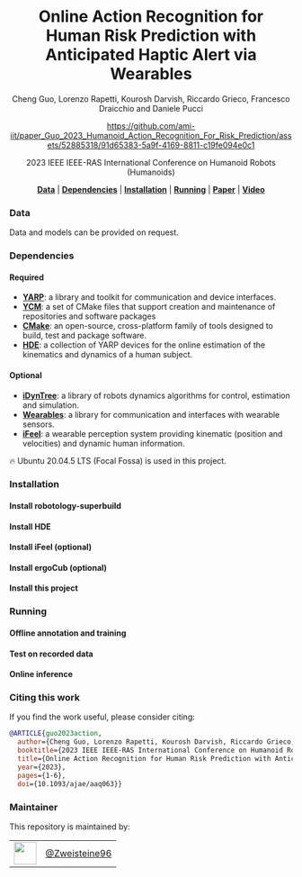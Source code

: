 <h1 align="center">
  Online Action Recognition for Human Risk Prediction with Anticipated Haptic Alert via Wearables
</h1>


<div align="center">

Cheng Guo, Lorenzo Rapetti, Kourosh Darvish, Riccardo Grieco, Francesco Draicchio and Daniele Pucci

</div>


<div align="center">

  
https://github.com/ami-iit/paper_Guo_2023_Humanoid_Action_Recognition_For_Risk_Prediction/assets/52885318/91d65383-5a9f-4169-8811-c19fe094e0c1

</div>

<div align="center">
  
2023 IEEE IEEE-RAS International Conference on Humanoid Robots (Humanoids)

</div>


<div align="center">
  <a href="#data"><b>Data</b></a> |
  <a href="#dependencies"><b>Dependencies</b></a> |
  <a href="#installation"><b>Installation</b></a> |
  <a href="#running"><b>Running</b></a> |
  <a href="http://dx.doi.org/10.1093/ajae/aaq063"><b>Paper</b></a> |
  <a href="https://www.youtube.com/watch?v=dQw4w9WgXcQ"><b>Video</b></a>
</div>

### Data
Data and models can be provided on request.

### Dependencies
#### Required
- [**YARP**](https://github.com/robotology/yarp): a library and toolkit for communication and device interfaces.
- [**YCM**](https://github.com/robotology/ycm): a set of CMake files that support creation and maintenance of repositories and software packages
- [**CMake**](https://cmake.org/download/): an open-source, cross-platform family of tools designed to build, test and package software.
- [**HDE**](https://github.com/robotology/human-dynamics-estimation/blob/master/README.md): a collection of YARP devices for the online estimation of the kinematics and dynamics of a human subject.
#### Optional
- [**iDynTree**](https://github.com/robotology/idyntree): a library of robots dynamics algorithms for control, estimation and simulation.
- [**Wearables**](https://github.com/robotology/wearables): a library for communication and interfaces with wearable sensors.
- [**iFeel**](https://github.com/ami-iit/component_ifeel): a wearable perception system providing kinematic (position and velocities) and dynamic human information.

:fire: Ubuntu 20.04.5 LTS (Focal Fossa) is used in this project.

### Installation
#### Install robotology-superbuild

#### Install HDE

#### Install iFeel (optional) 

#### Install ergoCub (optional) 

#### Install this project





### Running
#### Offline annotation and training

#### Test on recorded data


#### Online inference


### Citing this work

If you find the work useful, please consider citing:

```BibTeX
@ARTICLE{guo2023action,
  author={Cheng Guo, Lorenzo Rapetti, Kourosh Darvish, Riccardo Grieco, Francesco Draicchio and Daniele Pucci},
  booktitle={2023 IEEE IEEE-RAS International Conference on Humanoid Robots (Humanoids)},
  title={Online Action Recognition for Human Risk Prediction with Anticipated Haptic Alert via Wearables},
  year={2023},
  pages={1-6},
  doi={10.1093/ajae/aaq063}}
```

### Maintainer

This repository is maintained by:

|                                                              |                                                      |
| :----------------------------------------------------------: | :--------------------------------------------------: |
| [<img src="https://github.com/Zweisteine96.png" width="40">](https://github.com/Zweisteine96) | [@Zweisteine96](https://github.com/Zweisteine96) |
